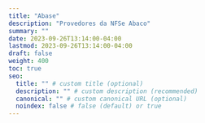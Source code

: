 ```yaml
---
title: "Abase"
description: "Provedores da NFSe Abaco"
summary: ""
date: 2023-09-26T13:14:00-04:00
lastmod: 2023-09-26T13:14:00-04:00
draft: false
weight: 400
toc: true
seo:
  title: "" # custom title (optional)
  description: "" # custom description (recommended)
  canonical: "" # custom canonical URL (optional)
  noindex: false # false (default) or true
---
```

